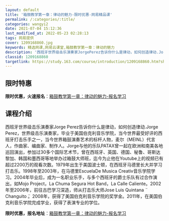 ```yaml
---
layout: default
title: '箱鼓教学第一章：律动的魅力-限时优惠-网易精品课'
permalink: /:categories/:title/
categories: wangyi2
date: 2021-07-04 15:12:36
last_modified_at: 2022-05-23 02:28:13
tags: 网易提供
cover: 1209168860.jpg
keywords: 精选网课,网易云课堂,箱鼓教学第一章：律动的魅力
description: '西班牙世界级击乐演奏家JorgePerez告诉你什么是律动，如何创造律动.JorgePerez，世界级击乐演奏家，毕业于'
classid: 1209168860
targetlink: https://study.163.com/course/introduction/1209168860.htm?share=1&shareId=1025206652&utm_campaign=share&utm_medium=iphoneShare&utm_source=&utm_u=1025206652
---
```


## 限时特惠

**限时优惠，火速报名**：[箱鼓教学第一章：律动的魅力-报名学习](https://study.163.com/course/introduction/1209168860.htm?share=1&shareId=1025206652&utm_campaign=share&utm_medium=iphoneShare&utm_source=&utm_u=1025206652)

## 课程介绍

西班牙世界级击乐演奏家Jorge Perez告诉你什么是律动，如何创造律动.Jorge Perez，世界级击乐演奏家，毕业于美国伯克利音乐学院，当今世界最受好评的西班牙打击乐手之一，当今世界箱鼓演奏艺术的标杆人物，麦尔（MEINL）代言人，作曲家、编曲家、制作人。Jorge与他的乐队PATAX曾一起在欧洲和南美各地巡回演出，参加过30多个国际艺术节，曾在西班牙、英国、德国、秘鲁、哥斯达黎加、韩国和墨西哥等地举办过箱鼓大师班，迄今为止他在Youtube上的视频已有超过2200万的观看次数。1979年出生于美国波士顿，在西班牙马德里长大并学习打击乐。1998年至2003年，在马德里EscuelaDe Musica Creativ音乐学院学习。2004年毕业后，成为一名职业乐手，与多个西班牙的爵士乐队有过合作演出，如Mojo Project，La Chuma Segura Hot Band，La Calle Caliente。2002年至2006年，前往古巴学习深造，师从打击乐大师Jose Luis Quintana ̈ Changuito ̈。2008年，获得了美国伯克利音乐学院的奖学金。2011年，在美国伯克利音乐学院完成学业，获得了表演专业的学位。

**限时优惠，报名地址**：[箱鼓教学第一章：律动的魅力-报名学习](https://study.163.com/course/introduction/1209168860.htm?share=1&shareId=1025206652&utm_campaign=share&utm_medium=iphoneShare&utm_source=&utm_u=1025206652)

